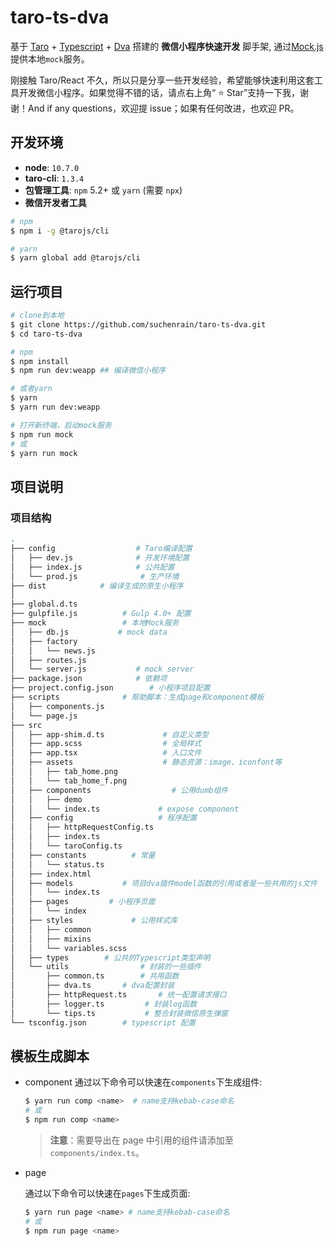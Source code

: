 # taro-ts-dva

基于 [Taro][0] + [Typescript][1] + [Dva][2] 搭建的 **微信小程序快速开发** 脚手架, 通过[Mock.js][3]提供本地`mock`服务。

刚接触 Taro/React 不久，所以只是分享一些开发经验，希望能够快速利用这套工具开发微信小程序。如果觉得不错的话，请点右上角“ :star: Star”支持一下我，谢谢！And if any questions，欢迎提 issue；如果有任何改进，也欢迎 PR。

## 开发环境

- **node**: `10.7.0`
- **taro-cli**: `1.3.4`
- **包管理工具**: `npm` 5.2+ 或 `yarn` (需要 `npx`)
- **微信开发者工具**

```sh
# npm
$ npm i -g @tarojs/cli

# yarn
$ yarn global add @tarojs/cli
```

## 运行项目

```sh
# clone到本地
$ git clone https://github.com/suchenrain/taro-ts-dva.git
$ cd taro-ts-dva

# npm
$ npm install
$ npm run dev:weapp ## 编译微信小程序

# 或者yarn
$ yarn
$ yarn run dev:weapp

# 打开新终端，启动mock服务
$ npm run mock
# 或
$ yarn run mock
```

## 项目说明

### 项目结构

```sh
.
├── config                  # Taro编译配置
│   ├── dev.js              # 开发环境配置
│   ├── index.js            # 公共配置
│   └── prod.js              # 生产环境
├── dist            # 编译生成的原生小程序
│
├── global.d.ts
├── gulpfile.js          # Gulp 4.0+ 配置
├── mock                 # 本地Mock服务
│   ├── db.js           # mock data
│   ├── factory
│   │   └── news.js
│   ├── routes.js
│   └── server.js           # mock server
├── package.json            # 依赖项
├── project.config.json        # 小程序项目配置
├── scripts              # 帮助脚本：生成page和component模板
│   ├── components.js
│   └── page.js
├── src
│   ├── app-shim.d.ts             # 自定义类型
│   ├── app.scss                  # 全局样式
│   ├── app.tsx                   # 入口文件
│   ├── assets                    # 静态资源：image、iconfont等
│   │   ├── tab_home.png
│   │   └── tab_home_f.png
│   ├── components                  # 公用dumb组件
│   │   ├── demo
│   │   └── index.ts             # expose component
│   ├── config                   # 程序配置
│   │   ├── httpRequestConfig.ts
│   │   ├── index.ts
│   │   └── taroConfig.ts
│   ├── constants          # 常量
│   │   └── status.ts
│   ├── index.html
│   ├── models           # 项目dva插件model函数的引用或者是一些共用的js文件
│   │   └── index.ts
│   ├── pages         # 小程序页面
│   │   └── index
│   ├── styles             # 公用样式库
│   │   ├── common
│   │   ├── mixins
│   │   └── variables.scss
│   ├── types        # 公共的Typescript类型声明
│   └── utils                # 封装的一些插件
│       ├── common.ts        # 共用函数
│       ├── dva.ts       # dva配置封装
│       ├── httpRequest.ts       # 统一配置请求接口
│       ├── logger.ts         # 封装log函数
│       └── tips.ts           # 整合封装微信原生弹窗
└── tsconfig.json        # typescript 配置
```

## 模板生成脚本

- component
  通过以下命令可以快速在`components`下生成组件:

  ```sh
  $ yarn run comp <name>  # name支持kebab-case命名
  # 或
  $ npm run comp <name>
  ```

  > **注意**：需要导出在 page 中引用的组件请添加至`components/index.ts`。

- page

  通过以下命令可以快速在`pages`下生成页面:

  ```sh
  $ yarn run page <name> # name支持kebab-case命名
  # 或
  $ npm run page <name>
  ```

[0]: https://github.com/NervJS/taro
[1]: https://github.com/microsoft/TypeScript
[2]: https://github.com/dvajs/dva
[3]: http://mockjs.com/
